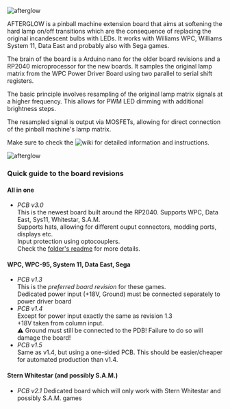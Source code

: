 ![afterglow](https://github.com/smyp/afterglow/blob/master/artwork/afterglow_animated.svg "Afterglow")

AFTERGLOW is a pinball machine extension board that aims at softening the hard lamp on/off transitions which are the consequence of replacing the original incandescent bulbs with LEDs. It works with Williams WPC, Williams System 11, Data East and probably also with Sega games.

The brain of the board is a Arduino nano for the older board revisions and a RP2040 microprocessor for the new boards. It samples the original lamp matrix from the WPC Power Driver Board using two parallel to serial shift registers.

The basic principle involves resampling of the original lamp matrix signals at a higher frequency. This allows for PWM LED dimming with additional brightness steps.

The resampled signal is output via MOSFETs, allowing for direct connection of the pinball machine's lamp matrix.

Make sure to check the ![wiki](https://github.com/smyp/afterglow/wiki) for detailed information and instructions.

![afterglow](https://github.com/smyp/afterglow/blob/master/docu/images/ag_30.jpg "Afterglow PCB v3.0")

### Quick guide to the board revisions

#### All in one
* *PCB v3.0*<br/>This is the newest board built around the RP2040. Supports WPC, Data East, Sys11, Whitestar, S.A.M.<br/>Supports hats, allowing for different ouput connectors, modding ports, displays etc.<br/>Input protection using optocouplers.<br/>Check the [folder's readme](https://github.com/bitfieldlabs/afterglow/tree/master/afterglow_pcb_v30) for more details.

#### WPC, WPC-95, System 11, Data East, Sega
* *PCB v1.3*<br/>This is the *preferred board revision* for these games.<br/>Dedicated power input (+18V, Ground) must be connected separately to power driver board
* *PCB v1.4*<br/>Except for power input exactly the same as revision 1.3<br/>+18V taken from column input.<br/>⚠ Ground must still be connected to the PDB! Failure to do so will damage the board!
* *PCB v1.5*<br/>Same as v1.4, but using a one-sided PCB. This should be easier/cheaper for automated production than v1.4.

#### Stern Whitestar (and possibly S.A.M.)
* *PCB v2.1* Dedicated board which will only work with Stern Whitestar and possibly S.A.M. games
